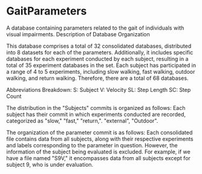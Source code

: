 # GaitParameters
A database containing parameters related to the gait of individuals with visual impairments.
Description of Database Organization

This database comprises a total of 32 consolidated databases, distributed into 8 datasets for each of the parameters. Additionally, it includes specific databases for each experiment conducted by each subject, resulting in a total of 35 experiment databases in the set. Each subject has participated in a range of 4 to 5 experiments, including slow walking, fast walking, outdoor walking, and return walking. Therefore, there are a total of 68 databases.

Abbreviations Breakdown: S: Subject V: Velocity SL: Step Length SC: Step Count

The distribution in the "Subjects" commits is organized as follows: Each subject has their commit in which experiments conducted are recorded, categorized as "slow," "fast," "return,". "external", "Outdoor".

The organization of the parameter commit is as follows: Each consolidated file contains data from all subjects, along with their respective experiments and labels corresponding to the parameter in question. However, the information of the subject being evaluated is excluded. For example, if we have a file named "S9V," it encompasses data from all subjects except for subject 9, who is under evaluation.
